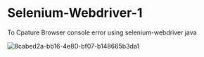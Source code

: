 # Selenium-Webdriver-1
To Cpature Browser console error using selenium-webdriver java


![8cabed2a-bb16-4e80-bf07-b148665b3da1](https://user-images.githubusercontent.com/46654095/128354479-2160b31b-5f8f-4b61-a567-718d251ece02.jpg)
